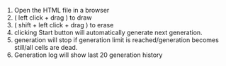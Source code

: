 1. Open the HTML file in a browser
2. ( left click + drag ) to draw
3. ( shift + left click + drag ) to erase
4. clicking Start button will automatically generate next generation.
5. generation will stop if generation limit is reached/generation becomes still/all cells are dead.
6. Generation log will show last 20 generation history
